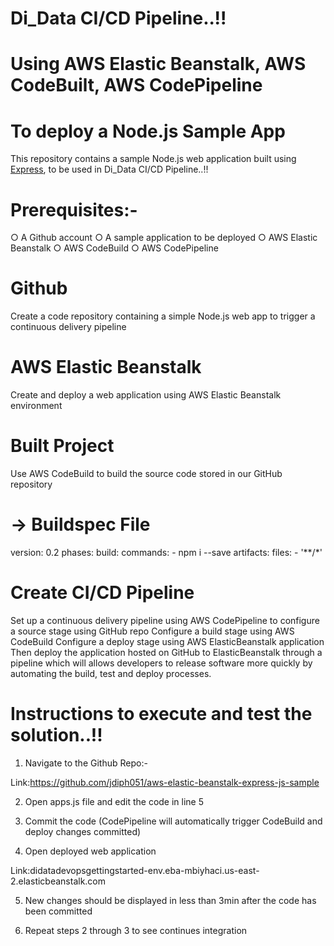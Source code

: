 # Di_Data CI/CD Pipeline..!!
# Using AWS Elastic Beanstalk, AWS CodeBuilt, AWS CodePipeline
# To deploy a Node.js Sample App

This repository contains a sample Node.js web application built using [Express](https://expressjs.com/), to be used in Di_Data CI/CD Pipeline..!!

# Prerequisites:-

○ A Github account
○ A sample application to be deployed
○ AWS Elastic Beanstalk
○ AWS CodeBuild
○ AWS CodePipeline

# Github

Create a code repository containing a simple Node.js web app to trigger a continuous delivery pipeline

# AWS Elastic Beanstalk

Create and deploy a web application using AWS Elastic Beanstalk environment

# Built Project

Use AWS CodeBuild to build the source code stored in our GitHub repository

# -> Buildspec File

version: 0.2
phases:
    build:
        commands:
            - npm i --save
artifacts:
    files:
        - '**/*'
	
# Create CI/CD Pipeline

Set up a continuous delivery pipeline using AWS CodePipeline to configure a source stage using GitHub repo
Configure a build stage using AWS CodeBuild
Configure a deploy stage using AWS ElasticBeanstalk application
Then deploy the application hosted on GitHub to ElasticBeanstalk through a pipeline which will allows developers to release software more quickly by automating the build, test and deploy processes.



# Instructions to execute and test the solution..!!

1. Navigate to the Github Repo:-

Link:https://github.com/jdiph051/aws-elastic-beanstalk-express-js-sample

2. Open apps.js file and edit the code in line 5  

3. Commit the code (CodePipeline will automatically trigger CodeBuild and deploy changes committed)

4. Open deployed web application

Link:didatadevopsgettingstarted-env.eba-mbiyhaci.us-east-2.elasticbeanstalk.com

5. New changes should be displayed in less than 3min after the code has been committed

6. Repeat steps 2 through 3 to see continues integration

